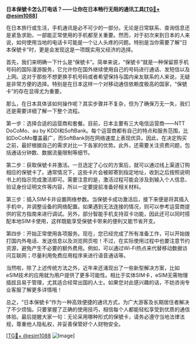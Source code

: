 **日本保號卡怎么打电话？——让你在日本畅行无阻的通讯工具[[TG💪+ @esim1088](https://t.me/s/esim1088)]**

在日本旅行或生活，手机通讯是必不可少的一部分。无论是日常联系、查询信息还是紧急求助，一部能正常使用的手机都至关重要。然而，对于初次来到日本的人来说，如何使用当地的电话卡可能是一个让人头疼的问题。特别是当你需要了解“日本保號卡”时，更是会发现这是一项既实用又经济的选择。

首先，我们来明确一下什么是“保號卡”。简单来说，“保號卡”就是一种保留原手机号码的国际漫游服务，它允许你在国外继续使用自己的号码进行通话、发短信以及上网。这对于那些不想更换手机号码或者希望保持与国内亲友联系的人来说，无疑是非常方便的选择。特别是在日本这样一个对移动通信依赖度极高的国家，“保號卡”的存在显得尤为重要。

那么，在日本具体该如何操作呢？其实步骤并不复杂，但为了确保万无一失，我们还是需要详细了解一下整个流程。

第一步：选择合适的运营商和套餐。目前，日本主要有三大电信运营商——NTT DoCoMo、au by KDDI和SoftBank。每个运营商都有自己的特点和服务范围，比如DoCoMo覆盖最广，而SoftBank则在网络速度上表现优异。因此，在决定购买之前，最好根据自己的需求对比一下各家的优势。此外，还需要关注资费问题，包括通话分钟数、数据流量限制等细节。

第二步：获取保號卡并激活。一旦选定了心仪的方案后，就可以通过线上渠道订购相应的保號卡了。通常情况下，这些卡片会被邮寄到指定地址，收到之后按照说明书上的指示完成激活即可。需要注意的是，激活过程可能会涉及到输入个人信息、验证身份证明文件等内容，所以一定要提前准备好相关材料。

第三步：插入SIM卡并设置网络参数。当保號卡成功激活后，接下来便是将其插入手机中，并调整设备的网络配置。如果遇到无法连接的情况，则可以参考运营商提供的官方指南来进行调试。另外，部分智能手机支持双卡功能，因此还可以同时搭配本地SIM卡使用，这样既能享受保號卡带来的便利又能节省开支。

第四步：开始正常使用各项服务。现在，您已经完成了所有准备工作，可以开始拨打国内外电话、发送信息以及浏览网页啦！不过，在实际使用过程中也要注意节约资源，避免产生不必要的额外费用。例如，可以通过Wi-Fi热点来代替移动数据访问互联网；尽量利用免费应用程序来进行语音通话等。

当然啦，除了上述传统方法之外，近年来还涌现出了一些新型解决方案，比如eSIM技术的应用就为用户提供了更多可能性。相比于实体SIM卡，eSIM无需物理插拔且易于管理，尤其适合经常出国的人士。如果您对此感兴趣的话，不妨咨询专业客服了解更多详情哦！

总之，“日本保號卡”作为一种高效便捷的通讯方式，为广大游客及长期居住者解决了不少烦恼。只要掌握了正确的使用技巧，相信每个人都能轻松享受到优质的通信体验。最后提醒大家一句：无论采用哪种形式的保號卡，请务必遵守当地法律法规，尊重他人隐私权，并妥善保管好个人财物安全。

[[TG💪+ @esim1088](https://t.me/s/esim1088) ![Image](https://i.postimg.cc/4NQfJmqS/Snipaste-2025-05-13-00-14-12.png)]